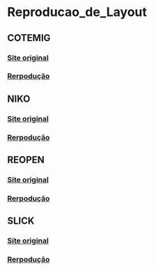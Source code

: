 # Reproducao_de_Layout

## COTEMIG
### [Site original](https://cotemig.com.br/)
### [Rerpodução](https://lucassimaog6.github.io/Reproducao_de_Layout/Cotemig/)

## NIKO
### [Site original](https://preview.colorlib.com/theme/niko/)
### [Rerpodução](https://lucassimaog6.github.io/Reproducao_de_Layout/Niko/)

## REOPEN
### [Site original](https://preview.colorlib.com/theme/reopen/)
### [Rerpodução](https://lucassimaog6.github.io/Reproducao_de_Layout/Reopen/)

## SLICK
### [Site original](https://prium.github.io/slick/)
### [Rerpodução](https://lucassimaog6.github.io/Reproducao_de_Layout/Slick/)
